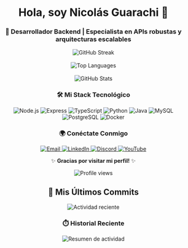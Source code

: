 <div align="center">
  <h1>Hola, soy Nicolás Guarachi 👋</h1>
  <h3>🚀 Desarrollador Backend | Especialista en APIs robustas y arquitecturas escalables</h3>

  <p>
    <img src="https://github-readme-streak-stats.herokuapp.com?user=UsopKing7&theme=dracula&hide_border=true" alt="GitHub Streak" />
    <br><br>
    <img src="https://github-readme-stats.vercel.app/api/top-langs/?username=UsopKing7&layout=compact&theme=dracula&hide_border=true&langs_count=8" alt="Top Languages" />
    <br><br>
    <img src="https://github-readme-stats.vercel.app/api?username=UsopKing7&show_icons=true&theme=dracula&hide_border=true&include_all_commits=true&count_private=true" alt="GitHub Stats" />
  </p>

  <h3>🛠 Mi Stack Tecnológico</h3>
  <p>
    <img src="https://img.shields.io/badge/Node.js-43853D?style=for-the-badge&logo=node.js&logoColor=white" alt="Node.js">
    <img src="https://img.shields.io/badge/Express.js-404D59?style=for-the-badge" alt="Express">
    <img src="https://img.shields.io/badge/TypeScript-007ACC?style=for-the-badge&logo=typescript&logoColor=white" alt="TypeScript">
    <img src="https://img.shields.io/badge/Python-3776AB?style=for-the-badge&logo=python&logoColor=white" alt="Python">
    <img src="https://img.shields.io/badge/Java-ED8B00?style=for-the-badge&logo=openjdk&logoColor=white" alt="Java">
    <img src="https://img.shields.io/badge/MySQL-4479A1?style=for-the-badge&logo=mysql&logoColor=white" alt="MySQL">
    <img src="https://img.shields.io/badge/PostgreSQL-316192?style=for-the-badge&logo=postgresql&logoColor=white" alt="PostgreSQL">
    <img src="https://img.shields.io/badge/Docker-2496ED?style=for-the-badge&logo=docker&logoColor=white" alt="Docker">
  </p>

  <h3>🌍 Conéctate Conmigo</h3>
  <p>
    <a href="mailto:nicolasguarachi888@gmail.com">
      <img src="https://img.shields.io/badge/Gmail-D14836?style=for-the-badge&logo=gmail&logoColor=white" alt="Email">
    </a>
    <a href="https://www.linkedin.com/in/nicolas-guarachi/" target="_blank">
      <img src="https://img.shields.io/badge/LinkedIn-0077B5?style=for-the-badge&logo=linkedin&logoColor=white" alt="LinkedIn">
    </a>
    <a href="https://discord.com/users/UsopKing7">
      <img src="https://img.shields.io/badge/Discord-7289DA?style=for-the-badge&logo=discord&logoColor=white" alt="Discord">
    </a>
    <a href="https://youtube.com/@UsopKing7" target="_blank">
      <img src="https://img.shields.io/badge/YouTube-FF0000?style=for-the-badge&logo=youtube&logoColor=white" alt="YouTube">
    </a>
  </p>

  <p>✨ <strong>Gracias por visitar mi perfil!</strong> ✨</p>
  <p><img src="https://komarev.com/ghpvc/?username=UsopKing7&color=blueviolet&style=flat-square" alt="Profile views"></p>
</div>

<div align="center">
  <h2>📌 Mis Últimos Commits</h2>
  <img src="https://github-readme-activity-graph.vercel.app/graph?username=UsopKing7&theme=dracula&area=true&hide_border=true&custom_title=Mi+Actividad+Reciente" alt="Actividad reciente"/>
  
  <!-- Versión alternativa con commits como lista -->
  <h3>⏱️ Historial Reciente</h3>
  <img src="https://github-profile-summary-cards.vercel.app/api/cards/profile-details?username=UsopKing7&theme=dracula" alt="Resumen de actividad"/>
</div>
